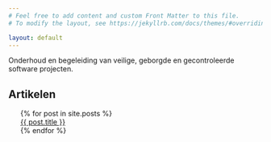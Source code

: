 ```yaml
---
# Feel free to add content and custom Front Matter to this file.
# To modify the layout, see https://jekyllrb.com/docs/themes/#overriding-theme-defaults

layout: default
---
```


Onderhoud en begeleiding van veilige, geborgde en gecontroleerde software projecten.

## Artikelen

<ul style="list-style-type: none; margin: 0;">
  {% for post in site.posts %}
    <li>
      <a href="{{ post.url }}">{{ post.title }}</a>
    </li>
  {% endfor %}
</ul>

<br>
